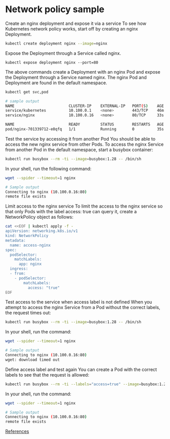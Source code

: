 # Network policy sample

Create an nginx deployment and expose it via a service
To see how Kubernetes network policy works, start off by creating an nginx Deployment.
```bash
kubectl create deployment nginx --image=nginx
```

Expose the Deployment through a Service called nginx.
```
kubectl expose deployment nginx --port=80
```

The above commands create a Deployment with an nginx Pod and expose the Deployment through a Service named nginx. The nginx Pod and Deployment are found in the default namespace.
```bash
kubectl get svc,pod

# sample output
NAME                        CLUSTER-IP    EXTERNAL-IP   PORT(S)    AGE
service/kubernetes          10.100.0.1    <none>        443/TCP    46m
service/nginx               10.100.0.16   <none>        80/TCP     33s

NAME                        READY         STATUS        RESTARTS   AGE
pod/nginx-701339712-e0qfq   1/1           Running       0          35s
```

Test the service by accessing it from another Pod
You should be able to access the new nginx service from other Pods. To access the nginx Service from another Pod in the default namespace, start a busybox container:
```bash
kubectl run busybox --rm -ti --image=busybox:1.28 -- /bin/sh
```
In your shell, run the following command:
```bash
wget --spider --timeout=1 nginx

# Sample output
Connecting to nginx (10.100.0.16:80)
remote file exists
```

Limit access to the nginx service
To limit the access to the nginx service so that only Pods with the label access: true can query it, create a NetworkPolicy object as follows:
```bash
cat <<EOF | kubectl apply -f -
apiVersion: networking.k8s.io/v1
kind: NetworkPolicy
metadata:
  name: access-nginx
spec:
  podSelector:
    matchLabels:
      app: nginx
  ingress:
  - from:
    - podSelector:
        matchLabels:
          access: "true"
EOF
```

Test access to the service when access label is not defined
When you attempt to access the nginx Service from a Pod without the correct labels, the request times out:
```bash
kubectl run busybox --rm -ti --image=busybox:1.28 -- /bin/sh
```

In your shell, run the command:
```bash
wget --spider --timeout=1 nginx

# Sample output
Connecting to nginx (10.100.0.16:80)
wget: download timed out
```

Define access label and test again
You can create a Pod with the correct labels to see that the request is allowed:
```bash
kubectl run busybox --rm -ti --labels="access=true" --image=busybox:1.28 -- /bin/sh
```
In your shell, run the command:
```bash
wget --spider --timeout=1 nginx

# Sample output
Connecting to nginx (10.100.0.16:80)
remote file exists
```
[References](https://kubernetes.io/docs/tasks/administer-cluster/declare-network-policy/)